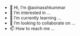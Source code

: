 - 👋 Hi, I’m @avinasshkummar
- 👀 I’m interested in ...
- 🌱 I’m currently learning ...
- 💞️ I’m looking to collaborate on ...
- 📫 How to reach me ...

<!---
avinasshkummar/avinasshkummar is a ✨ special ✨ repository because its `README.md` (this file) appears on your GitHub profile.
You can click the Preview link to take a look at your changes.
--->

